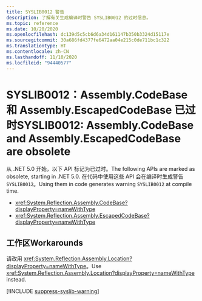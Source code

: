 ```yaml
---
title: SYSLIB0012 警告
description: 了解有关生成编译时警告 SYSLIB0012 的过时信息。
ms.topic: reference
ms.date: 10/20/2020
ms.openlocfilehash: dc139d5c5cb6d6a34d161147b350b3324d15117e
ms.sourcegitcommit: 30a686fd4377fe6472aa04e215c0de711bc1c322
ms.translationtype: HT
ms.contentlocale: zh-CN
ms.lasthandoff: 11/10/2020
ms.locfileid: "94440577"
---
```

# <a name="syslib0012-assemblycodebase-and-assemblyescapedcodebase-are-obsolete"></a><span data-ttu-id="9f74d-103">SYSLIB0012：Assembly.CodeBase 和 Assembly.EscapedCodeBase 已过时</span><span class="sxs-lookup"><span data-stu-id="9f74d-103">SYSLIB0012: Assembly.CodeBase and Assembly.EscapedCodeBase are obsolete</span></span>

<span data-ttu-id="9f74d-104">从 .NET 5.0 开始，以下 API 标记为已过时。</span><span class="sxs-lookup"><span data-stu-id="9f74d-104">The following APIs are marked as obsolete, starting in .NET 5.0.</span></span> <span data-ttu-id="9f74d-105">在代码中使用这些 API 会在编译时生成警告 `SYSLIB0012`。</span><span class="sxs-lookup"><span data-stu-id="9f74d-105">Using them in code generates warning `SYSLIB0012` at compile time.</span></span>

- <xref:System.Reflection.Assembly.CodeBase?displayProperty=nameWithType>
- <xref:System.Reflection.Assembly.EscapedCodeBase?displayProperty=nameWithType>

## <a name="workarounds"></a><span data-ttu-id="9f74d-106">工作区</span><span class="sxs-lookup"><span data-stu-id="9f74d-106">Workarounds</span></span>

<span data-ttu-id="9f74d-107">请改用 <xref:System.Reflection.Assembly.Location?displayProperty=nameWithType>。</span><span class="sxs-lookup"><span data-stu-id="9f74d-107">Use <xref:System.Reflection.Assembly.Location?displayProperty=nameWithType> instead.</span></span>

[!INCLUDE [suppress-syslib-warning](../../../includes/suppress-syslib-warning.md)]
